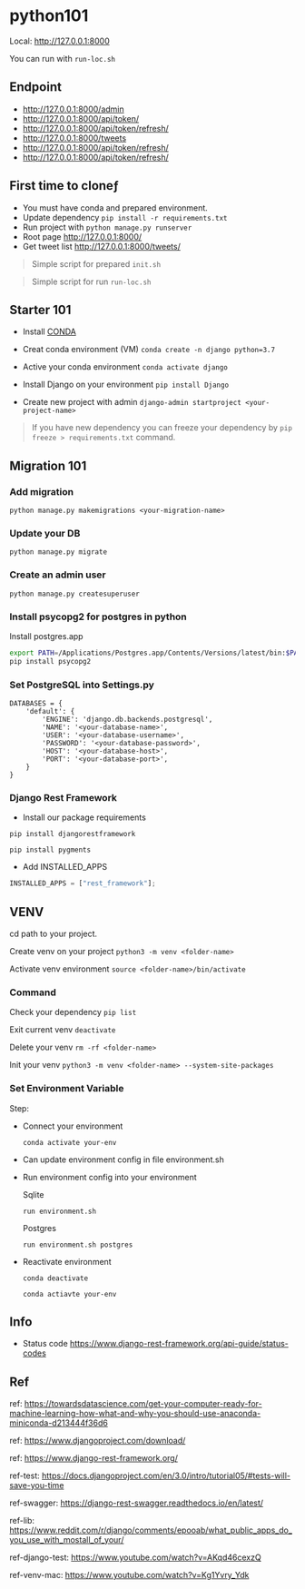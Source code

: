 # python101

Local: http://127.0.0.1:8000

You can run with `run-loc.sh`

## Endpoint

- http://127.0.0.1:8000/admin
- http://127.0.0.1:8000/api/token/
- http://127.0.0.1:8000/api/token/refresh/
- http://127.0.0.1:8000/tweets
- http://127.0.0.1:8000/api/token/refresh/
- http://127.0.0.1:8000/api/token/refresh/

## First time to cloneƒ

- You must have conda and prepared environment.
- Update dependency `pip install -r requirements.txt`
- Run project with `python manage.py runserver`
- Root page http://127.0.0.1:8000/
- Get tweet list http://127.0.0.1:8000/tweets/

> Simple script for prepared `init.sh`

> Simple script for run `run-loc.sh`

## Starter 101

- Install [CONDA](https://www.anaconda.com/distribution/#download-section)

- Creat conda environment (VM) `conda create -n django python=3.7`

- Active your conda environment `conda activate django`

- Install Django on your environment `pip install Django`

- Create new project with admin `django-admin startproject <your-project-name>`

> If you have new dependency you can freeze your dependency by `pip freeze > requirements.txt` command.

## Migration 101

### Add migration

`python manage.py makemigrations <your-migration-name>`

### Update your DB

`python manage.py migrate`

### Create an admin user

`python manage.py createsuperuser`

### Install psycopg2 for postgres in python

Install postgres.app

```sh
export PATH=/Applications/Postgres.app/Contents/Versions/latest/bin:$PATH
pip install psycopg2
```

### Set PostgreSQL into Settings.py

```
DATABASES = {
    'default': {
        'ENGINE': 'django.db.backends.postgresql',
        'NAME': '<your-database-name>',
        'USER': '<your-database-username>',
        'PASSWORD': '<your-database-password>',
        'HOST': '<your-database-host>',
        'PORT': '<your-database-port>',
    }
}
```

### Django Rest Framework

- Install our package requirements

`pip install djangorestframework`

`pip install pygments`

- Add INSTALLED_APPS

```js
INSTALLED_APPS = ["rest_framework"];
```

## VENV

cd path to your project.

Create venv on your project `python3 -m venv <folder-name>`

Activate venv environment `source <folder-name>/bin/activate`

### Command

Check your dependency `pip list`

Exit current venv `deactivate`

Delete your venv `rm -rf <folder-name>`

Init your venv `python3 -m venv <folder-name> --system-site-packages`

### Set Environment Variable

Step:

- Connect your environment

  `conda activate your-env`

- Can update environment config in file environment.sh

- Run environment config into your environment


    Sqlite

    `run environment.sh`

    Postgres

    `run environment.sh postgres`

- Reactivate environment

  `conda deactivate`

  `conda actiavte your-env`

## Info

- Status code https://www.django-rest-framework.org/api-guide/status-codes

## Ref

ref: https://towardsdatascience.com/get-your-computer-ready-for-machine-learning-how-what-and-why-you-should-use-anaconda-miniconda-d213444f36d6

ref: https://www.djangoproject.com/download/

ref: https://www.django-rest-framework.org/

ref-test: https://docs.djangoproject.com/en/3.0/intro/tutorial05/#tests-will-save-you-time

ref-swagger: https://django-rest-swagger.readthedocs.io/en/latest/

ref-lib: https://www.reddit.com/r/django/comments/epooab/what_public_apps_do_you_use_with_mostall_of_your/

ref-django-test: https://www.youtube.com/watch?v=AKqd46cexzQ

ref-venv-mac: https://www.youtube.com/watch?v=Kg1Yvry_Ydk
